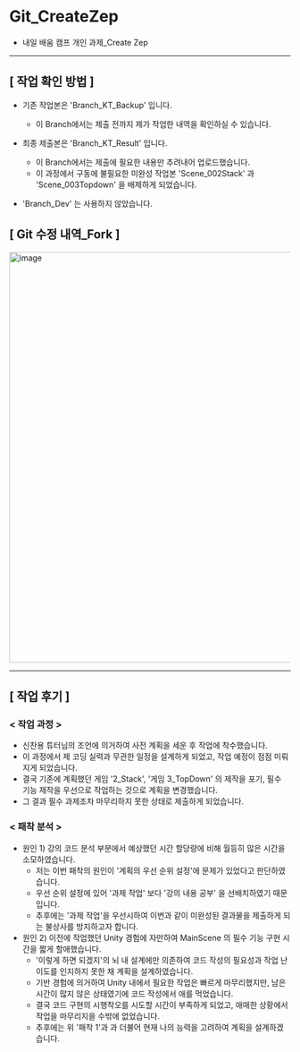 # Git_CreateZep
- 내일 배움 캠프 개인 과제_Create Zep



-- --

## [ 작업 확인 방법 ]
- 기존 작업본은 'Branch_KT_Backup' 입니다.
  - 이 Branch에서는 제출 전까지 제가 작업한 내역을 확인하실 수 있습니다.

- 최종 제출본은 'Branch_KT_Result' 입니다.
  - 이 Branch에서는 제출에 필요한 내용만 추려내어 업로드했습니다.
  - 이 과정에서 구동에 불필요한 미완성 작업본 'Scene_002Stack' 과 'Scene_003Topdown' 을 배제하게 되었습니다.

- 'Branch_Dev' 는 사용하지 않았습니다.


## [ Git 수정 내역_Fork ]

<img width="1000" height="734" alt="image" src="https://github.com/user-attachments/assets/a38887ca-face-45d1-b10f-d58b88ece841" />




-- --

## [ 작업 후기 ]

### < 작업 과정 >
- 신찬용 튜터님의 조언에 의거하여 사전 계획을 세운 후 작업에 착수했습니다.
- 이 과정에서 제 코딩 실력과 무관한 일정을 설계하게 되었고, 작업 예정이 점점 미뤄지게 되었습니다.
- 결국 기존에 계획했던 게임 '2_Stack', '게임 3_TopDown' 의 제작을 포기, 필수 기능 제작을 우선으로 작업하는 것으로 계획을 변경했습니다.
- 그 결과 필수 과제조차 마무리하지 못한 상태로 제출하게 되었습니다.

### < 패착 분석 >
- 원인 1) 강의 코드 분석 부분에서 예상했던 시간 할당량에 비해 월등히 많은 시간을 소모하였습니다.
  - 저는 이번 패착의 원인이 '계획의 우선 순위 설정'에 문제가 있었다고 판단하였습니다.
  - 우선 순위 설정에 있어 '과제 작업' 보다 '강의 내용 공부' 을 선배치하였기 때문입니다.
  - 추후에는 '과제 작업'을 우선시하여 이번과 같이 미완성된 결과물을 제출하게 되는 불상사를 방지하고자 합니다.
- 원인 2) 이전에 작업했던 Unity 경험에 자만하여 MainScene 의 필수 기능 구현 시간을 짧게 할애했습니다.
  - '이렇게 하면 되겠지'의 뇌 내 설계에만 의존하여 코드 작성의 필요성과 작업 난이도를 인지하지 못한 채 계획을 설계하였습니다.
  - 기반 경험에 의거하여 Unity 내에서 필요한 작업은 빠르게 마무리했지만, 남은 시간이 많지 않은 상태였기에 코드 작성에서 애를 먹었습니다.
  - 결국 코드 구현의 시행착오를 시도할 시간이 부족하게 되었고, 애매한 상황에서 작업을 마무리지을 수밖에 없었습니다.
  - 추후에는 위 '패착 1'과 과 더불어 현재 나의 능력을 고려하여 계획을 설계하겠습니다.
